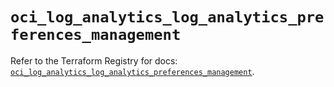 # `oci_log_analytics_log_analytics_preferences_management`

Refer to the Terraform Registry for docs: [`oci_log_analytics_log_analytics_preferences_management`](https://registry.terraform.io/providers/oracle/oci/7.19.0/docs/resources/log_analytics_log_analytics_preferences_management).
